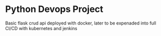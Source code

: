 # Python Devops Project

Basic flask crud api deployed with docker, later to be expenaded into full CI/CD with kubernetes and jenkins
